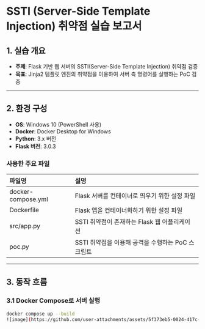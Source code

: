 # SSTI (Server-Side Template Injection) 취약점 실습 보고서

## 1. 실습 개요

- **주제**: Flask 기반 웹 서버의 SSTI(Server-Side Template Injection) 취약점 검증
- **목표**: Jinja2 템플릿 엔진의 취약점을 이용하여 서버 측 명령어를 실행하는 PoC 검증

---

## 2. 환경 구성

- **OS**: Windows 10 (PowerShell 사용)
- **Docker**: Docker Desktop for Windows
- **Python**: 3.x 버전
- **Flask 버전**: 3.0.3

### 사용한 주요 파일

| 파일명 | 설명 |
|:---|:---|
| docker-compose.yml | Flask 서버를 컨테이너로 띄우기 위한 설정 파일 |
| Dockerfile | Flask 앱을 컨테이너화하기 위한 설정 파일 |
| src/app.py | SSTI 취약점이 존재하는 Flask 웹 어플리케이션 |
| poc.py | SSTI 취약점을 이용해 공격을 수행하는 PoC 스크립트 |

---

## 3. 동작 흐름

### 3.1 Docker Compose로 서버 실행

```bash
docker compose up --build
![image](https://github.com/user-attachments/assets/5f373eb5-0024-417c-84fd-953ca1efab9c)
